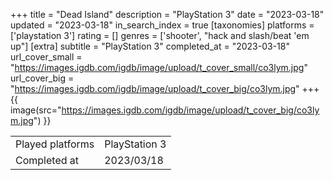 +++
title = "Dead Island"
description = "PlayStation 3"
date = "2023-03-18"
updated = "2023-03-18"
in_search_index = true
[taxonomies]
platforms = ['playstation 3']
rating = []
genres = ['shooter', "hack and slash/beat 'em up"]
[extra]
subtitle = "PlayStation 3"
completed_at = "2023-03-18"
url_cover_small = "https://images.igdb.com/igdb/image/upload/t_cover_small/co3lym.jpg"
url_cover_big = "https://images.igdb.com/igdb/image/upload/t_cover_big/co3lym.jpg"
+++
{{ image(src="https://images.igdb.com/igdb/image/upload/t_cover_big/co3lym.jpg") }}

|              |            |
| ------------ | ---------- |
| Played platforms    | PlayStation 3 |
| Completed at | 2023/03/18 |

